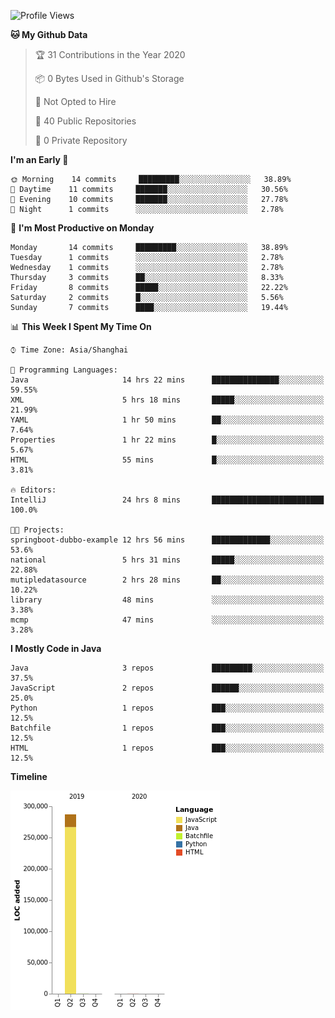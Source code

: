 <!--START_SECTION:waka-->
![Profile Views](http://img.shields.io/badge/Profile%20Views-0-blue)

**🐱 My Github Data** 

> 🏆 31 Contributions in the Year 2020
 > 
> 📦 0 Bytes Used in Github's Storage 
 > 
> 🚫 Not Opted to Hire
 > 
> 📜 40 Public Repositories
 > 
> 🔑 0 Private Repository 
 > 
**I'm an Early 🐤** 

```text
🌞 Morning    14 commits     █████████░░░░░░░░░░░░░░░░   38.89% 
🌆 Daytime    11 commits     ███████░░░░░░░░░░░░░░░░░░   30.56% 
🌃 Evening    10 commits     ███████░░░░░░░░░░░░░░░░░░   27.78% 
🌙 Night      1 commits      ░░░░░░░░░░░░░░░░░░░░░░░░░   2.78%

```
📅 **I'm Most Productive on Monday** 

```text
Monday       14 commits     █████████░░░░░░░░░░░░░░░░   38.89% 
Tuesday      1 commits      ░░░░░░░░░░░░░░░░░░░░░░░░░   2.78% 
Wednesday    1 commits      ░░░░░░░░░░░░░░░░░░░░░░░░░   2.78% 
Thursday     3 commits      ██░░░░░░░░░░░░░░░░░░░░░░░   8.33% 
Friday       8 commits      █████░░░░░░░░░░░░░░░░░░░░   22.22% 
Saturday     2 commits      █░░░░░░░░░░░░░░░░░░░░░░░░   5.56% 
Sunday       7 commits      ████░░░░░░░░░░░░░░░░░░░░░   19.44%

```


📊 **This Week I Spent My Time On** 

```text
⌚︎ Time Zone: Asia/Shanghai

💬 Programming Languages: 
Java                     14 hrs 22 mins      ███████████████░░░░░░░░░░   59.55% 
XML                      5 hrs 18 mins       █████░░░░░░░░░░░░░░░░░░░░   21.99% 
YAML                     1 hr 50 mins        ██░░░░░░░░░░░░░░░░░░░░░░░   7.64% 
Properties               1 hr 22 mins        █░░░░░░░░░░░░░░░░░░░░░░░░   5.67% 
HTML                     55 mins             █░░░░░░░░░░░░░░░░░░░░░░░░   3.81%

🔥 Editors: 
IntelliJ                 24 hrs 8 mins       █████████████████████████   100.0%

🐱‍💻 Projects: 
springboot-dubbo-example 12 hrs 56 mins      █████████████░░░░░░░░░░░░   53.6% 
national                 5 hrs 31 mins       █████░░░░░░░░░░░░░░░░░░░░   22.88% 
mutipledatasource        2 hrs 28 mins       ██░░░░░░░░░░░░░░░░░░░░░░░   10.22% 
library                  48 mins             ░░░░░░░░░░░░░░░░░░░░░░░░░   3.38% 
mcmp                     47 mins             ░░░░░░░░░░░░░░░░░░░░░░░░░   3.28%

```

**I Mostly Code in Java** 

```text
Java                     3 repos             █████████░░░░░░░░░░░░░░░░   37.5% 
JavaScript               2 repos             ██████░░░░░░░░░░░░░░░░░░░   25.0% 
Python                   1 repos             ███░░░░░░░░░░░░░░░░░░░░░░   12.5% 
Batchfile                1 repos             ███░░░░░░░░░░░░░░░░░░░░░░   12.5% 
HTML                     1 repos             ███░░░░░░░░░░░░░░░░░░░░░░   12.5%

```


**Timeline**

![Chart not found](https://github.com/2720851545/2720851545/blob/master/charts/bar_graph.png) 


<!--END_SECTION:waka-->
